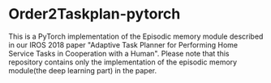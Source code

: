 # Order2Taskplan-pytorch

This is a PyTorch implementation of the Episodic memory module described in our IROS 2018 paper "Adaptive Task Planner for Performing Home Service Tasks in Cooperation with a Human".
Please note that this repository contains only the implementation of the episodic memory module(the deep learning part) in the paper.


